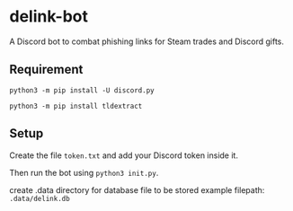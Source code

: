 # delink-bot
A Discord bot to combat phishing links for Steam trades and Discord gifts.

## Requirement
`python3 -m pip install -U discord.py`

`python3 -m pip install tldextract`

## Setup
Create the file `token.txt` and add your Discord token inside it.

Then run the bot using `python3 init.py`.

create .data directory for database file to be stored 
example filepath: `.data/delink.db`
